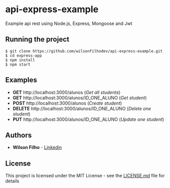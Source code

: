 # api-express-example
Example api rest using Node.js, Express, Mongoose and Jwt

## Running the project

```
$ git clone https://github.com/wilsonfilhodev/api-express-example.git
$ cd express-app
$ npm install
$ npm start
```

## Examples

* **GET** http://localhost:3000/alunos (*Get all students*)
* **GET** http://localhost:3000/alunos/ID_ONE_ALUNO (*Get student*)
* **POST** http://localhost:3000/alunos (*Create student*)
* **DELETE** http://localhost:3000/alunos/ID_ONE_ALUNO (*Delete one student*)
* **PUT** http://localhost:3000/alunos/ID_ONE_ALUNO (*Update one student*)

## Authors

* **Wilson Filho**  - [Linkedin](https://www.linkedin.com/in/wilson-filho-4424b5bb)

## License

This project is licensed under the MIT License - see the [LICENSE.md](LICENSE.md) file for details
